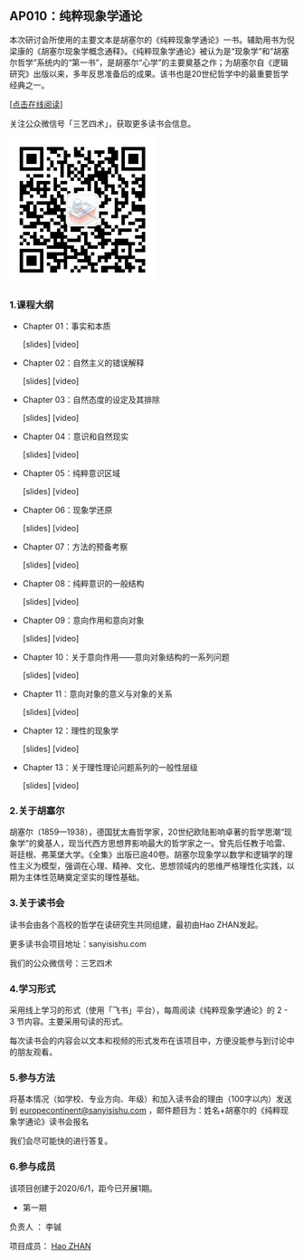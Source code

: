 ## AP010：纯粹现象学通论

本次研讨会所使用的主要文本是胡塞尔的《纯粹现象学通论》一书。辅助用书为倪梁康的《胡塞尔现象学概念通释》。《纯粹现象学通论》被认为是“现象学”和“胡塞尔哲学”系统内的“第一书”，是胡塞尔“心学”的主要奠基之作；为胡塞尔自《逻辑研究》出版以来，多年反思准备后的成果。该书也是20世纪哲学中的最重要哲学经典之一。

[[点击在线阅读]](https://tquadrivium.github.io/PurePhenomenology/)

关注公众微信号「三艺四术」，获取更多读书会信息。

![](img/qrcode.jpg)



### 1.课程大纲

- Chapter 01：事实和本质

  [slides] [video]

- Chapter 02：自然主义的错误解释

  [slides] [video]

- Chapter 03：自然态度的设定及其排除

  [slides] [video]

- Chapter 04：意识和自然现实

  [slides] [video]

- Chapter 05：纯粹意识区域

  [slides] [video]

- Chapter 06：现象学还原

  [slides] [video]

- Chapter 07：方法的预备考察

  [slides] [video]

- Chapter 08：纯粹意识的一般结构

  [slides] [video]

- Chapter 09：意向作用和意向对象

  [slides] [video]

- Chapter 10：关于意向作用——意向对象结构的一系列问题

  [slides] [video]

- Chapter 11：意向对象的意义与对象的关系

  [slides] [video]

- Chapter 12：理性的现象学

  [slides] [video]

- Chapter 13：关于理性理论问题系列的一般性层级

  [slides] [video]

  

### 2.关于胡塞尔

胡塞尔（1859—1938），德国犹太裔哲学家，20世纪欧陆影响卓著的哲学思潮“现象学”的奠基人，现当代西方思想界影响最大的哲学家之一。曾先后任教于哈雷、哥廷根、弗莱堡大学。《全集》出版已逾40卷。胡塞尔现象学以数学和逻辑学的理性主义为模型，强调在心理、精神、文化、思想领域内的思维严格理性化实践，以期为主体性范畴奠定坚实的理性基础。

### 3.关于读书会

读书会由各个高校的哲学在读研究生共同组建，最初由Hao ZHAN发起。

更多读书会项目地址：sanyisishu.com

我们的公众微信号：三艺四术

### 4.学习形式

采用线上学习的形式（使用「飞书」平台），每周阅读《纯粹现象学通论》的 2 - 3 节内容。主要采用句读的形式。

每次读书会的内容会以文本和视频的形式发布在该项目中，方便没能参与到讨论中的朋友观看。

### 5.参与方法

将基本情况（如学校、专业方向、年级）和加入读书会的理由（100字以内）发送到 [europecontinent@sanyisishu.com](mailto:europecontinent@sanyisishu.com) ，邮件题目为：姓名+胡塞尔的《纯粹现象学通论》读书会报名

我们会尽可能快的进行答复。

### 6.参与成员

该项目创建于2020/6/1，距今已开展1期。

- 第一期

负责人	：	李铖

项目成员：	[Hao ZHAN](https://github.com/zhanhao93)